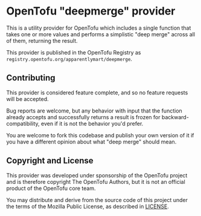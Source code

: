 # OpenTofu "deepmerge" provider

This is a utility provider for OpenTofu which includes a single function that takes one or
more values and performs a simplistic "deep merge" across all of them, returning the
result.

This provider is published in the OpenTofu Registry as `registry.opentofu.org/apparentlymart/deepmerge`.

## Contributing

This provider is considered feature complete, and so no feature requests will be accepted.

Bug reports are welcome, but any behavior with input that the function already accepts and successfully returns a result is frozen for backward-compatibility, even if it is not the behavior you'd prefer.

You are welcome to fork this codebase and publish your own version of it if you have a different opinion about what "deep merge" should mean.

## Copyright and License

This provider was developed under sponsorship of the OpenTofu project and is therefore copyright The OpenTofu Authors, but it is not an official product of the OpenTofu core team.

You may distribute and derive from the source code of this project under the terms of the Mozilla Public License, as described in [LICENSE](./LICENSE).
